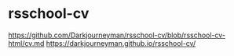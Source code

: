 # rsschool-cv
https://github.com/Darkjourneyman/rsschool-cv/blob/rsschool-cv-html/cv.md 
https://darkjourneyman.github.io/rsschool-cv/